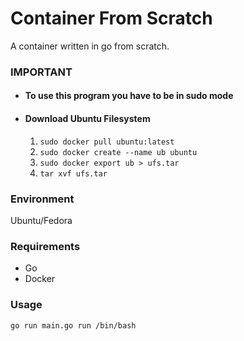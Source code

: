 # Container From Scratch
A container written in go from scratch.

### IMPORTANT
- #### To use this program you have to be in sudo mode
- #### Download Ubuntu Filesystem
  1. `sudo docker pull ubuntu:latest`
  2. `sudo docker create --name ub ubuntu`
  3. `sudo docker export ub > ufs.tar`
  4. `tar xvf ufs.tar`
  
### Environment
Ubuntu/Fedora

### Requirements
- Go
- Docker

### Usage
`go run main.go run /bin/bash`

